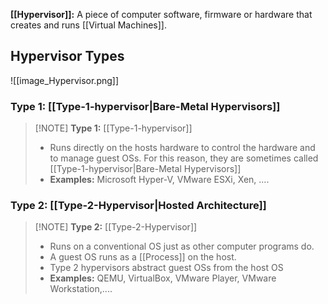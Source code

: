 **[[Hypervisor]]:** A piece of computer software, firmware or hardware that creates and runs [[Virtual Machines]].
## Hypervisor Types
![[image_Hypervisor.png]]
### Type 1: [[Type-1-hypervisor|Bare-Metal Hypervisors]]
> [!NOTE] **Type 1:** [[Type-1-hypervisor]]
> - Runs directly on the hosts hardware to control the hardware and to manage guest OSs. For this reason, they are sometimes called [[Type-1-hypervisor|Bare-Metal Hypervisors]]
> - **Examples:** Microsoft Hyper-V, VMware ESXi, Xen, ....
### Type 2: [[Type-2-Hypervisor|Hosted Architecture]]

> [!NOTE] **Type 2:** [[Type-2-Hypervisor]]
> - Runs on a conventional OS just as other computer programs do.
> - A guest OS runs as a [[Process]] on the host.
> - Type 2 hypervisors abstract guest OSs from the host OS
> - **Examples:** QEMU, VirtualBox, VMware Player, VMware Workstation,....